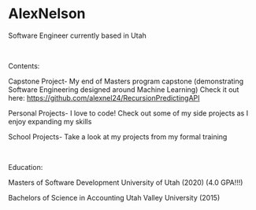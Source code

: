 # AlexNelson
Software Engineer currently based in Utah<br />

<br />

Contents:

Capstone Project- My end of Masters program capstone (demonstrating Software Engineering designed around Machine Learning)
Check it out here: https://github.com/alexnel24/RecursionPredictingAPI

Personal Projects- I love to code! Check out some of my side projects as I enjoy expanding my skills

School Projects- Take a look at my projects from my formal training<br />

<br />

Education:

Masters of Software Development University of Utah (2020)   (4.0 GPA!!!)

Bachelors of Science in Accounting Utah Valley University (2015)


